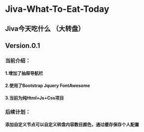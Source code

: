 # Jiva-What-To-Eat-Today
Jiva今天吃什么 （大转盘）
----------------------------------------
## Version.0.1
### 当前介绍：
#### 1.增加了抽屉导航栏
#### 2.使用了Bootstrap Jquery FontAwesome 
#### 3.当前为纯Html+Js+Css项目
### 后续计划：
#### 添加自定义节点可以自定义转盘内容数目颜色，通过缓存保存个人配置
